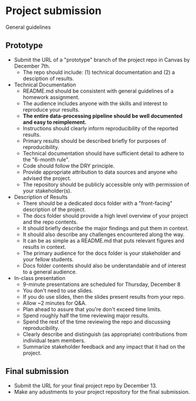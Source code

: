 
# Project submission

General guidelines

## Prototype

* Submit the URL of a "prototype" branch of the project repo in Canvas by December 7th.
  * The repo should include: (1) technical documentation and (2) a desciption of results.
* Technical Documentation
  * README.md should be consistent with general guidelines of a homework assignment.
  * The audience includes anyone with the skills and interest to reproduce your results.
  * **The entire data-processing pipeline should be well documented and easy to reimplement.**
  * Instructions should clearly inform reproducibility of the reported results.
  * Primary results should be described briefly for purposes of reproducibility.
  * Technical documentation should have sufficient detail to adhere to the "6-month rule".
  * Code should follow the DRY principle.
  * Provide appropriate attribution to data sources and anyone who advised the project.
  * The repository should be publicly accessible only with permission of your stakeholder(s).
* Description of Results
  * There should be a dedicated docs folder with a "front-facing" description of the project.
  * The docs folder should provide a high level overview of your project and the repo contents.
  * It should briefly describe the major findings and put them in context.
  * It should also describe any challenges encountered along the way.
  * It can be as simple as a README.md that puts relevant figures and results in context.
  * The primary audience for the docs folder is your stakeholder and your fellow students.
  * Docs folder contents should also be understandable and of interest to a general audience.
* In-class presentation
  * 9-minute presentations are scheduled for Thursday, December 8
  * You don't need to use slides. 
  * If you do use slides, then the slides present results from your repo.
  * Allow ~2 minutes for Q&A.
  * Plan ahead to assure that you're don't exceed time limits.
  * Spend roughly half the time reviewing major results.
  * Spend the rest of the time reviewing the repo and discussing reproducibility.
  * Clearly describe and distinguish (as appropriate) contributions from individual team members.
  * Summarize stakeholder feedback and any impact that it had on the project.

## Final submission

* Submit the URL for your final project repo by December 13.
* Make any adustments to your project repository for the final submission.
